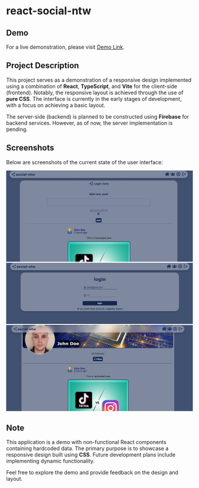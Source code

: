 # react-social-ntw

## Demo

For a live demonstration, please visit [Demo Link](https://visionary-mousse-72e416.netlify.app).

## Project Description

This project serves as a demonstration of a responsive design implemented using a combination of **React**, **TypeScript**, and **Vite** for the client-side (frontend). Notably, the responsive layout is achieved through the use of **pure CSS**. The interface is currently in the early stages of development, with a focus on achieving a basic layout.

The server-side (backend) is planned to be constructed using **Firebase** for backend services. However, as of now, the server implementation is pending.

## Screenshots

Below are screenshots of the current state of the user interface:

![home](readmeAssets/home.jpg)
![login](readmeAssets/login.JPG)
![profile](readmeAssets/profile.JPG)

## Note

This application is a demo with non-functional React components containing hardcoded data. The primary purpose is to showcase a responsive design built using **CSS**. Future development plans include implementing dynamic functionality.

Feel free to explore the demo and provide feedback on the design and layout.